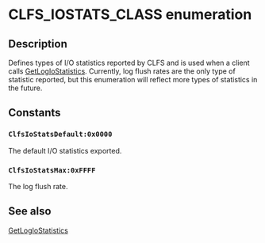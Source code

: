 # CLFS_IOSTATS_CLASS enumeration

## Description

Defines types of I/O statistics reported by CLFS and is used when a client calls [GetLogIoStatistics](https://learn.microsoft.com/windows/desktop/api/clfsw32/nf-clfsw32-getlogiostatistics). Currently, log flush rates are the only type of statistic reported, but this enumeration will reflect more types of statistics in the future.

## Constants

### `ClfsIoStatsDefault:0x0000`

The default I/O statistics exported.

### `ClfsIoStatsMax:0xFFFF`

The log flush rate.

## See also

[GetLogIoStatistics](https://learn.microsoft.com/windows/desktop/api/clfsw32/nf-clfsw32-getlogiostatistics)